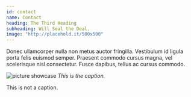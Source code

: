 ```yaml
---
id: contact
name: Contact
heading: The Third Heading
subheading: Will Seal the Deal.
image: "http://placehold.it/500x500"
---
```


Donec ullamcorper nulla non metus auctor fringilla. Vestibulum id ligula porta felis euismod semper. Praesent commodo cursus magna, vel scelerisque nisl consectetur. Fusce dapibus, tellus ac cursus commodo.

![picture showcase](/assets/review_number_vs_category.png)
*This is the caption.*

This is not a caption.
